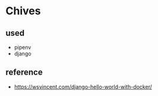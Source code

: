 # Chives

## used

- pipenv
- django


## reference

- https://wsvincent.com/django-hello-world-with-docker/ 